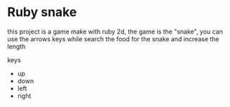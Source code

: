 # Ruby snake

this project is a game make with ruby 2d, the game is the "snake", you can use the arrows keys while search the food for the snake and increase the length

keys
* up
* down
* left
* right
